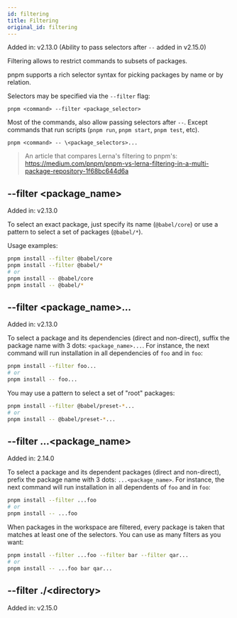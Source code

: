 ```yaml
---
id: filtering
title: Filtering
original_id: filtering
---
```


Added in: v2.13.0 (Ability to pass selectors after `--` added in v2.15.0)

Filtering allows to restrict commands to subsets of packages.

pnpm supports a rich selector syntax for picking packages by name
or by relation.

Selectors may be specified via the `--filter` flag:

```text
pnpm <command> --filter <package_selector>
```

Most of the commands, also allow passing selectors after `--`.
Except commands that run scripts (`pnpm run`, `pnpm start`, `pnpm test`, etc).

```text
pnpm <command> -- \<package_selectors>...
```

> An article that compares Lerna's filtering to pnpm's: https://medium.com/pnpm/pnpm-vs-lerna-filtering-in-a-multi-package-repository-1f68bc644d6a

## --filter \<package_name>

Added in: v2.13.0

To select an exact package, just specify its name (`@babel/core`) or use a pattern
to select a set of packages (`@babel/*`).

Usage examples:

```sh
pnpm install --filter @babel/core
pnpm install --filter @babel/*
# or
pnpm install -- @babel/core
pnpm install -- @babel/*
```

## --filter \<package_name>...

Added in: v2.13.0

To select a package and its dependencies (direct and non-direct), suffix the package name with 3 dots: `<package_name>...`.
For instance, the next command will run installation in all dependencies of `foo` and in `foo`:

```sh
pnpm install --filter foo...
# or
pnpm install -- foo...
```

You may use a pattern to select a set of "root" packages:

```sh
pnpm install --filter @babel/preset-*...
# or
pnpm install -- @babel/preset-*...
```

## --filter ...\<package_name>

Added in: 2.14.0

To select a package and its dependent packages (direct and non-direct), prefix the package name with 3 dots: `...<package_name>`.
For instance, the next command will run installation in all dependents of `foo` and in `foo`:

```sh
pnpm install --filter ...foo
# or
pnpm install -- ...foo
```

When packages in the workspace are filtered, every package is taken that matches at least one of
the selectors. You can use as many filters as you want:

```sh
pnpm install --filter ...foo --filter bar --filter qar...
# or
pnpm install -- ...foo bar qar...
```

## --filter ./\<directory>

Added in: v2.15.0
